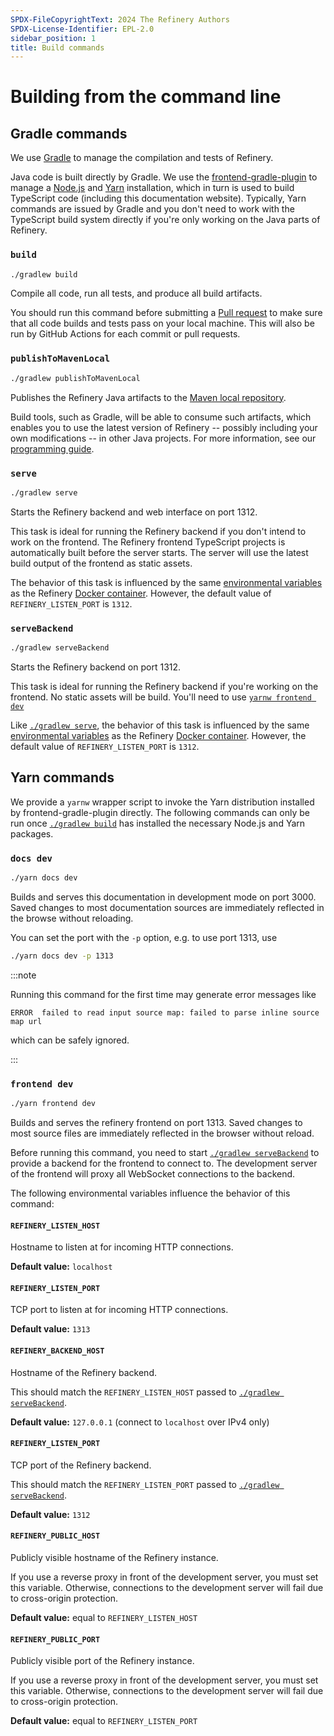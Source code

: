 ```yaml
---
SPDX-FileCopyrightText: 2024 The Refinery Authors
SPDX-License-Identifier: EPL-2.0
sidebar_position: 1
title: Build commands
---
```


# Building from the command line

## Gradle commands

We use [Gradle](https://gradle.org/) to manage the compilation and tests of Refinery.

Java code is built directly by Gradle.
We use the [frontend-gradle-plugin](https://siouan.github.io/frontend-gradle-plugin/) to manage a [Node.js](https://nodejs.org/en) and [Yarn](https://yarnpkg.com/) installation, which in turn is used to build TypeScript code (including this documentation website).
Typically, Yarn commands are issued by Gradle and you don't need to work with the TypeScript build system directly if you're only working on the Java parts of Refinery.

### `build`

```bash posix2windows
./gradlew build
```

Compile all code, run all tests, and produce all build artifacts.

You should run this command before submitting a [Pull request](https://github.com/graphs4value/refinery/pulls) to make sure that all code builds and tests pass on your local machine.
This will also be run by GitHub Actions for each commit or pull requests.

### `publishToMavenLocal`

```bash posix2windows
./gradlew publishToMavenLocal
```

Publishes the Refinery Java artifacts to the [Maven local repository](https://www.baeldung.com/maven-local-repository).

Build tools, such as Gradle, will be able to consume such artifacts, which enables you to use the latest version of Refinery -- possibly including your own modifications -- in other Java projects.
For more information, see our [programming guide](/snapshot/develop/java).

### `serve`

```bash posix2windows
./gradlew serve
```

Starts the Refinery backend and web interface on port 1312.

This task is ideal for running the Refinery backend if you don't intend to work on the frontend.
The Refinery frontend TypeScript projects is automatically built before the server starts.
The server will use the latest build output of the frontend as static assets.

The behavior of this task is influenced by the same [environmental variables](../../../learn/docker#environmental-variables) as the Refinery [Docker container](../../../learn/docker).
However, the default value of `REFINERY_LISTEN_PORT` is `1312`.

### `serveBackend`

```bash posix2windows
./gradlew serveBackend
```

Starts the Refinery backend on port 1312.

This task is ideal for running the Refinery backend if you're working on the frontend.
No static assets will be build.
You'll need to use [`yarnw frontend dev`](#frontend-dev)

Like [`./gradlew serve`](#serve), the behavior of this task is influenced by the same [environmental variables](../../../learn/docker#environmental-variables) as the Refinery [Docker container](../../../learn/docker).
However, the default value of `REFINERY_LISTEN_PORT` is `1312`.

## Yarn commands

We provide a `yarnw` wrapper script to invoke the Yarn distribution installed by frontend-gradle-plugin directly.
The following commands can only be run once [`./gradlew build`](#build) has installed the necessary Node.js and Yarn packages.

### `docs dev`

```bash posix2windows
./yarn docs dev
```

Builds and serves this documentation in development mode on port 3000.
Saved changes to most documentation sources are immediately reflected in the browse without reloading.

You can set the port with the `-p` option, e.g. to use port 1313, use

```bash posix2windows
./yarn docs dev -p 1313
```

:::note

Running this command for the first time may generate error messages like
```
ERROR  failed to read input source map: failed to parse inline source map url
```
which can be safely ignored.

:::

### `frontend dev`

```bash posix2windows
./yarn frontend dev
```

Builds and serves the refinery frontend on port 1313.
Saved changes to most source files are immediately reflected in the browser without reload.

Before running this command, you need to start [`./gradlew serveBackend`](#servebackend) to provide a backend for the frontend to connect to.
The development server of the frontend will proxy all WebSocket connections to the backend.

The following environmental variables influence the behavior of this command:

#### `REFINERY_LISTEN_HOST`

Hostname to listen at for incoming HTTP connections.

**Default value:** `localhost`

#### `REFINERY_LISTEN_PORT`

TCP port to listen at for incoming HTTP connections.

**Default value:** `1313`

#### `REFINERY_BACKEND_HOST`

Hostname of the Refinery backend.

This should match the `REFINERY_LISTEN_HOST` passed to [`./gradlew serveBackend`](#servebackend).

**Default value:** `127.0.0.1` (connect to `localhost` over IPv4 only)

#### `REFINERY_LISTEN_PORT`

TCP port of the Refinery backend.

This should match the `REFINERY_LISTEN_PORT` passed to [`./gradlew serveBackend`](#servebackend).

**Default value:** `1312`

#### `REFINERY_PUBLIC_HOST`

Publicly visible hostname of the Refinery instance.

If you use a reverse proxy in front of the development server, you must set this variable.
Otherwise, connections to the development server will fail due to cross-origin protection.

**Default value:** equal to `REFINERY_LISTEN_HOST`

#### `REFINERY_PUBLIC_PORT`

Publicly visible port of the Refinery instance.

If you use a reverse proxy in front of the development server, you must set this variable.
Otherwise, connections to the development server will fail due to cross-origin protection.

**Default value:** equal to `REFINERY_LISTEN_PORT`
